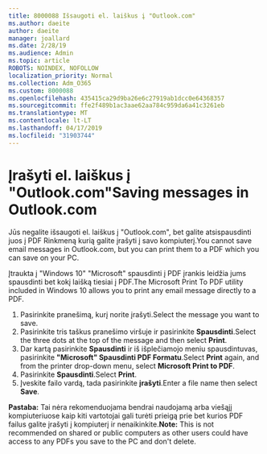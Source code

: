 ```yaml
---
title: 8000088 Išsaugoti el. laiškus į "Outlook.com"
ms.author: daeite
author: daeite
manager: joallard
ms.date: 2/28/19
ms.audience: Admin
ms.topic: article
ROBOTS: NOINDEX, NOFOLLOW
localization_priority: Normal
ms.collection: Adm_O365
ms.custom: 8000088
ms.openlocfilehash: 435415ca29d9ba26e6c27919ab1dcc0e64368357
ms.sourcegitcommit: ffe2f489b1ac3aae62aa784c959da6a41c3261eb
ms.translationtype: MT
ms.contentlocale: lt-LT
ms.lasthandoff: 04/17/2019
ms.locfileid: "31903744"
---
```

# <a name="saving-messages-in-outlookcom"></a><span data-ttu-id="0aff4-102">Įrašyti el. laiškus į "Outlook.com"</span><span class="sxs-lookup"><span data-stu-id="0aff4-102">Saving messages in Outlook.com</span></span>

<span data-ttu-id="0aff4-103">Jūs negalite išsaugoti el. laiškus į "Outlook.com", bet galite atsispausdinti juos į PDF Rinkmeną kurią galite įrašyti į savo kompiuterį.</span><span class="sxs-lookup"><span data-stu-id="0aff4-103">You cannot save email messages in Outlook.com, but you can print them to a PDF which you can save on your PC.</span></span>

<span data-ttu-id="0aff4-104">Įtraukta į "Windows 10" "Microsoft" spausdinti į PDF įrankis leidžia jums spausdinti bet kokį laišką tiesiai į PDF.</span><span class="sxs-lookup"><span data-stu-id="0aff4-104">The Microsoft Print To PDF utility included in Windows 10 allows you to print any email message directly to a PDF.</span></span>

1. <span data-ttu-id="0aff4-105">Pasirinkite pranešimą, kurį norite įrašyti.</span><span class="sxs-lookup"><span data-stu-id="0aff4-105">Select the message you want to save.</span></span>
2. <span data-ttu-id="0aff4-106">Pasirinkite tris taškus pranešimo viršuje ir pasirinkite **Spausdinti**.</span><span class="sxs-lookup"><span data-stu-id="0aff4-106">Select the three dots at the top of the message and then select **Print**.</span></span>
3. <span data-ttu-id="0aff4-107">Dar kartą pasirinkite **Spausdinti** ir iš išplečiamojo meniu spausdintuvas, pasirinkite **"Microsoft" Spausdinti PDF Formatu**.</span><span class="sxs-lookup"><span data-stu-id="0aff4-107">Select **Print** again, and from the printer drop-down menu, select **Microsoft Print to PDF**.</span></span>
4. <span data-ttu-id="0aff4-108">Pasirinkite **Spausdinti**.</span><span class="sxs-lookup"><span data-stu-id="0aff4-108">Select **Print**.</span></span>
5. <span data-ttu-id="0aff4-109">Įveskite failo vardą, tada pasirinkite **įrašyti**.</span><span class="sxs-lookup"><span data-stu-id="0aff4-109">Enter a file name then select **Save**.</span></span>

<span data-ttu-id="0aff4-110">**Pastaba:** Tai nėra rekomenduojama bendrai naudojamą arba viešąjį kompiuteriuose kaip kiti vartotojai gali turėti prieigą prie bet kurios PDF failus galite įrašyti į kompiuterį ir nenaikinkite.</span><span class="sxs-lookup"><span data-stu-id="0aff4-110">**Note:** This is not recommended on shared or public computers as other users could have access to any PDFs you save to the PC and don't delete.</span></span>